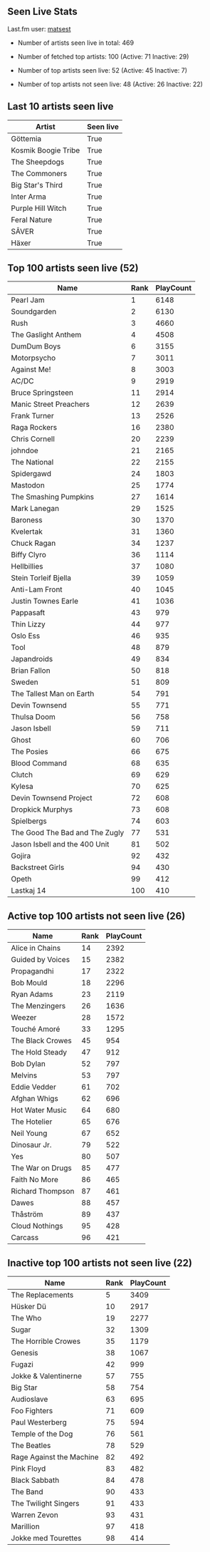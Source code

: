 ## Seen Live Stats

Last.fm user: [matsest](https://www.last.fm/user/matsest)

- Number of artists seen live in total: 469

- Number of fetched top artists: 100 (Active: 71 Inactive: 29)

- Number of top artists seen live: 52 (Active: 45 Inactive: 7)

- Number of top artists not seen live: 48 (Active: 26 Inactive: 22)

## Last 10 artists seen live

Artist              | Seen live
------------------- | ---------
Göttemia            | True     
Kosmik Boogie Tribe | True     
The Sheepdogs       | True     
The Commoners       | True     
Big Star's Third    | True     
Inter Arma          | True     
Purple Hill Witch   | True     
Feral Nature        | True     
SÂVER               | True     
Häxer               | True     

## Top 100 artists seen live (52)

Name                           | Rank | PlayCount
------------------------------ | ---- | ---------
Pearl Jam                      | 1    | 6148     
Soundgarden                    | 2    | 6130     
Rush                           | 3    | 4660     
The Gaslight Anthem            | 4    | 4508     
DumDum Boys                    | 6    | 3155     
Motorpsycho                    | 7    | 3011     
Against Me!                    | 8    | 3003     
AC/DC                          | 9    | 2919     
Bruce Springsteen              | 11   | 2914     
Manic Street Preachers         | 12   | 2639     
Frank Turner                   | 13   | 2526     
Raga Rockers                   | 16   | 2380     
Chris Cornell                  | 20   | 2239     
johndoe                        | 21   | 2165     
The National                   | 22   | 2155     
Spidergawd                     | 24   | 1803     
Mastodon                       | 25   | 1774     
The Smashing Pumpkins          | 27   | 1614     
Mark Lanegan                   | 29   | 1525     
Baroness                       | 30   | 1370     
Kvelertak                      | 31   | 1360     
Chuck Ragan                    | 34   | 1237     
Biffy Clyro                    | 36   | 1114     
Hellbillies                    | 37   | 1080     
Stein Torleif Bjella           | 39   | 1059     
Anti-Lam Front                 | 40   | 1045     
Justin Townes Earle            | 41   | 1036     
Pappasaft                      | 43   | 979      
Thin Lizzy                     | 44   | 977      
Oslo Ess                       | 46   | 935      
Tool                           | 48   | 879      
Japandroids                    | 49   | 834      
Brian Fallon                   | 50   | 818      
Sweden                         | 51   | 809      
The Tallest Man on Earth       | 54   | 791      
Devin Townsend                 | 55   | 771      
Thulsa Doom                    | 56   | 758      
Jason Isbell                   | 59   | 711      
Ghost                          | 60   | 706      
The Posies                     | 66   | 675      
Blood Command                  | 68   | 635      
Clutch                         | 69   | 629      
Kylesa                         | 70   | 625      
Devin Townsend Project         | 72   | 608      
Dropkick Murphys               | 73   | 608      
Spielbergs                     | 74   | 603      
The Good The Bad and The Zugly | 77   | 531      
Jason Isbell and the 400 Unit  | 81   | 502      
Gojira                         | 92   | 432      
Backstreet Girls               | 94   | 430      
Opeth                          | 99   | 412      
Lastkaj 14                     | 100  | 410      

## Active top 100 artists not seen live (26)

Name             | Rank | PlayCount
---------------- | ---- | ---------
Alice in Chains  | 14   | 2392     
Guided by Voices | 15   | 2382     
Propagandhi      | 17   | 2322     
Bob Mould        | 18   | 2296     
Ryan Adams       | 23   | 2119     
The Menzingers   | 26   | 1636     
Weezer           | 28   | 1572     
Touché Amoré     | 33   | 1295     
The Black Crowes | 45   | 954      
The Hold Steady  | 47   | 912      
Bob Dylan        | 52   | 797      
Melvins          | 53   | 797      
Eddie Vedder     | 61   | 702      
Afghan Whigs     | 62   | 696      
Hot Water Music  | 64   | 680      
The Hotelier     | 65   | 676      
Neil Young       | 67   | 652      
Dinosaur Jr.     | 79   | 522      
Yes              | 80   | 507      
The War on Drugs | 85   | 477      
Faith No More    | 86   | 465      
Richard Thompson | 87   | 461      
Dawes            | 88   | 457      
Thåström         | 89   | 437      
Cloud Nothings   | 95   | 428      
Carcass          | 96   | 421      

## Inactive top 100 artists not seen live (22)

Name                     | Rank | PlayCount
------------------------ | ---- | ---------
The Replacements         | 5    | 3409     
Hüsker Dü                | 10   | 2917     
The Who                  | 19   | 2277     
Sugar                    | 32   | 1309     
The Horrible Crowes      | 35   | 1179     
Genesis                  | 38   | 1067     
Fugazi                   | 42   | 999      
Jokke & Valentinerne     | 57   | 755      
Big Star                 | 58   | 754      
Audioslave               | 63   | 695      
Foo Fighters             | 71   | 609      
Paul Westerberg          | 75   | 594      
Temple of the Dog        | 76   | 561      
The Beatles              | 78   | 529      
Rage Against the Machine | 82   | 492      
Pink Floyd               | 83   | 482      
Black Sabbath            | 84   | 478      
The Band                 | 90   | 433      
The Twilight Singers     | 91   | 433      
Warren Zevon             | 93   | 431      
Marillion                | 97   | 418      
Jokke med Tourettes      | 98   | 414      
